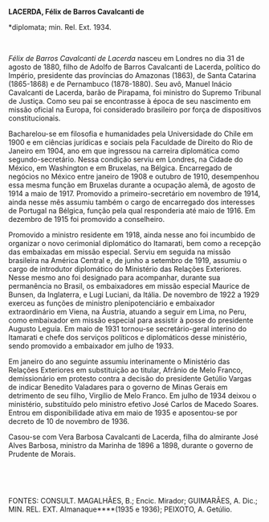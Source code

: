 **LACERDA, Félix de Barros Cavalcanti de**

\*diplomata; min. Rel. Ext. 1934.

 

*Félix de Barros Cavalcanti de Lacerda* nasceu em Londres no dia 31 de
agosto de 1880, filho de Adolfo de Barros Cavalcanti de Lacerda,
político do Império, presidente das províncias do Amazonas (1863), de
Santa Catarina (1865-1868) e de Pernambuco (1878-1880). Seu avô, Manuel
Inácio Cavalcanti de Lacerda, barão de Pirapama, foi ministro do Supremo
Tribunal de Justiça. Como seu pai se encontrasse à época de seu
nascimento em missão oficial na Europa, foi considerado brasileiro por
força de dispositivos constitucionais.

Bacharelou-se em filosofia e humanidades pela Universidade do Chile em
1900 e em ciências jurídicas e sociais pela Faculdade de Direito do Rio
de Janeiro em 1904, ano em que ingressou na carreira diplomática como
segundo-secretário. Nessa condição serviu em Londres, na Cidade do
México, em Washington e em Bruxelas, na Bélgica. Encarregado de negócios
no México entre janeiro de 1908 e outubro de 1910, desempenhou essa
mesma função em Bruxelas durante a ocupação alemã, de agosto de 1914 a
maio de 1917. Promovido a primeiro-secretário em novembro de 1914, ainda
nesse mês assumiu também o cargo de encarregado dos interesses de
Portugal na Bélgica, função pela qual responderia até maio de 1916. Em
dezembro de 1915 foi promovido a conselheiro.

Promovido a ministro residente em 1918, ainda nesse ano foi incumbido de
organizar o novo cerimonial diplomático do Itamarati, bem como a
recepção das embaixadas em missão especial. Serviu em seguida na missão
brasileira na América Central e, de junho a setembro de 1919, assumiu o
cargo de introdutor diplomático do Ministério das Relações Exteriores.
Nesse mesmo ano foi designado para acompanhar, durante sua permanência
no Brasil, os embaixadores em missão especial Maurice de Bunsen, da
Inglaterra, e Lugi Luciani, da Itália. De novembro de 1922 a 1929
exerceu as funções de ministro plenipotenciário e embaixador
extraordinário em Viena, na Áustria, atuando a seguir em Lima, no Peru,
como embaixador em missão especial para assistir à posse do presidente
Augusto Leguía. Em maio de 1931 tornou-se secretário-geral interino do
Itamarati e chefe dos serviços políticos e diplomáticos desse
ministério, sendo promovido a embaixador em julho de 1933.

Em janeiro do ano seguinte assumiu interinamente o Ministério das
Relações Exteriores em substituição ao titular, Afrânio de Melo Franco,
demissionário em protesto contra a decisão do presidente Getúlio Vargas
de indicar Benedito Valadares para o governo de Minas Gerais em
detrimento de seu filho, Virgílio de Melo Franco. Em julho de 1934
deixou o ministério, substituído pelo ministro efetivo José Carlos de
Macedo Soares. Entrou em disponibilidade ativa em maio de 1935 e
aposentou-se por decreto de 10 de novembro de 1936.

Casou-se com Vera Barbosa Cavalcanti de Lacerda, filha do almirante José
Alves Barbosa, ministro da Marinha de 1896 a 1898, durante o governo de
Prudente de Morais.

 

 

FONTES: CONSULT. MAGALHÃES, B.; Encic. Mirador; GUIMARÃES, A. Dic.; MIN.
REL. EXT. Almanaque****(1935 e 1936); PEIXOTO, A. Getúlio.

 
